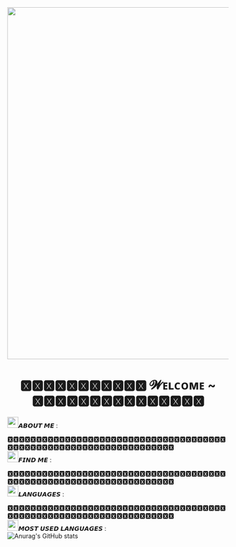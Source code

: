 <div align="center">
  <img width ="800px" src="https://pa1.narvii.com/6862/3ebc972701e1e47e463a89b54f4fc0cde451a0acr1-492-270_hq.gif">
  <h1>🆇🆇🆇🆇🆇🆇🆇🆇🆇🆇🆇 𝓦ᴇʟᴄᴏᴍᴇ ~ 🆇🆇🆇🆇🆇🆇🆇🆇🆇🆇🆇🆇🆇🆇🆇</h1>
  </div>
  
  <img src="https://pixelartmaker-data-78746291193.nyc3.digitaloceanspaces.com/image/68e39e2e0a55fa8.png" width="25px">𝘼𝘽𝙊𝙐𝙏 𝙈𝙀 :

🆇🆇🆇🆇🆇🆇🆇🆇🆇🆇🆇🆇🆇🆇🆇🆇🆇🆇🆇🆇🆇🆇🆇🆇🆇🆇🆇🆇🆇🆇🆇🆇🆇🆇🆇🆇🆇🆇🆇🆇🆇🆇🆇🆇🆇🆇🆇🆇🆇🆇🆇🆇🆇🆇🆇🆇🆇🆇🆇🆇🆇🆇🆇🆇🆇🆇🆇<br>
<img src="https://pixelartmaker-data-78746291193.nyc3.digitaloceanspaces.com/image/68e39e2e0a55fa8.png" width="25px">𝙁𝙄𝙉𝘿 𝙈𝙀 :

🆇🆇🆇🆇🆇🆇🆇🆇🆇🆇🆇🆇🆇🆇🆇🆇🆇🆇🆇🆇🆇🆇🆇🆇🆇🆇🆇🆇🆇🆇🆇🆇🆇🆇🆇🆇🆇🆇🆇🆇🆇🆇🆇🆇🆇🆇🆇🆇🆇🆇🆇🆇🆇🆇🆇🆇🆇🆇🆇🆇🆇🆇🆇🆇🆇🆇🆇<br>
<img src="https://pixelartmaker-data-78746291193.nyc3.digitaloceanspaces.com/image/68e39e2e0a55fa8.png" width="25px">𝙇𝘼𝙉𝙂𝙐𝘼𝙂𝙀𝙎 :

🆇🆇🆇🆇🆇🆇🆇🆇🆇🆇🆇🆇🆇🆇🆇🆇🆇🆇🆇🆇🆇🆇🆇🆇🆇🆇🆇🆇🆇🆇🆇🆇🆇🆇🆇🆇🆇🆇🆇🆇🆇🆇🆇🆇🆇🆇🆇🆇🆇🆇🆇🆇🆇🆇🆇🆇🆇🆇🆇🆇🆇🆇🆇🆇🆇🆇🆇<br>
<img src="https://pixelartmaker-data-78746291193.nyc3.digitaloceanspaces.com/image/68e39e2e0a55fa8.png" width="25px">𝙈𝙊𝙎𝙏 𝙐𝙎𝙀𝘿 𝙇𝘼𝙉𝙂𝙐𝘼𝙂𝙀𝙎 :<br>
![Anurag's GitHub stats](https://github-readme-stats.vercel.app/api?username=KarenKnup&show_icons=true&theme=tokyonight)

